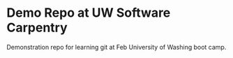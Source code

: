 # Demo Repo at UW Software Carpentry

Demonstration repo for learning git at Feb University of Washing boot camp.
